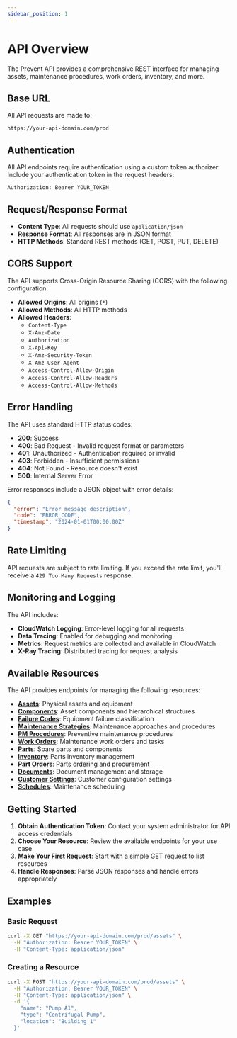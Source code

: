 ```yaml
---
sidebar_position: 1
---
```


# API Overview

The Prevent API provides a comprehensive REST interface for managing assets, maintenance procedures, work orders, inventory, and more.

## Base URL

All API requests are made to:
```
https://your-api-domain.com/prod
```

## Authentication

All API endpoints require authentication using a custom token authorizer. Include your authentication token in the request headers:

```http
Authorization: Bearer YOUR_TOKEN
```

## Request/Response Format

- **Content Type**: All requests should use `application/json`
- **Response Format**: All responses are in JSON format
- **HTTP Methods**: Standard REST methods (GET, POST, PUT, DELETE)

## CORS Support

The API supports Cross-Origin Resource Sharing (CORS) with the following configuration:
- **Allowed Origins**: All origins (`*`)
- **Allowed Methods**: All HTTP methods
- **Allowed Headers**: 
  - `Content-Type`
  - `X-Amz-Date`
  - `Authorization`
  - `X-Api-Key`
  - `X-Amz-Security-Token`
  - `X-Amz-User-Agent`
  - `Access-Control-Allow-Origin`
  - `Access-Control-Allow-Headers`
  - `Access-Control-Allow-Methods`

## Error Handling

The API uses standard HTTP status codes:

- **200**: Success
- **400**: Bad Request - Invalid request format or parameters
- **401**: Unauthorized - Authentication required or invalid
- **403**: Forbidden - Insufficient permissions
- **404**: Not Found - Resource doesn't exist
- **500**: Internal Server Error

Error responses include a JSON object with error details:

```json
{
  "error": "Error message description",
  "code": "ERROR_CODE",
  "timestamp": "2024-01-01T00:00:00Z"
}
```

## Rate Limiting

API requests are subject to rate limiting. If you exceed the rate limit, you'll receive a `429 Too Many Requests` response.

## Monitoring and Logging

The API includes:
- **CloudWatch Logging**: Error-level logging for all requests
- **Data Tracing**: Enabled for debugging and monitoring
- **Metrics**: Request metrics are collected and available in CloudWatch
- **X-Ray Tracing**: Distributed tracing for request analysis

## Available Resources

The API provides endpoints for managing the following resources:

- **[Assets](./assets.md)**: Physical assets and equipment
- **[Components](./components.md)**: Asset components and hierarchical structures
- **[Failure Codes](./failure-codes.md)**: Equipment failure classification
- **[Maintenance Strategies](./maintenance-strategies.md)**: Maintenance approaches and procedures
- **[PM Procedures](./pm-procedures.md)**: Preventive maintenance procedures
- **[Work Orders](./work-orders.md)**: Maintenance work orders and tasks
- **[Parts](./parts.md)**: Spare parts and components
- **[Inventory](./inventory.md)**: Parts inventory management
- **[Part Orders](./part-orders.md)**: Parts ordering and procurement
- **[Documents](./documents.md)**: Document management and storage
- **[Customer Settings](./customer-settings.md)**: Customer configuration settings
- **[Schedules](./schedules.md)**: Maintenance scheduling

## Getting Started

1. **Obtain Authentication Token**: Contact your system administrator for API access credentials
2. **Choose Your Resource**: Review the available endpoints for your use case
3. **Make Your First Request**: Start with a simple GET request to list resources
4. **Handle Responses**: Parse JSON responses and handle errors appropriately

## Examples

### Basic Request
```bash
curl -X GET "https://your-api-domain.com/prod/assets" \
  -H "Authorization: Bearer YOUR_TOKEN" \
  -H "Content-Type: application/json"
```

### Creating a Resource
```bash
curl -X POST "https://your-api-domain.com/prod/assets" \
  -H "Authorization: Bearer YOUR_TOKEN" \
  -H "Content-Type: application/json" \
  -d '{
    "name": "Pump A1",
    "type": "Centrifugal Pump",
    "location": "Building 1"
  }'
```
